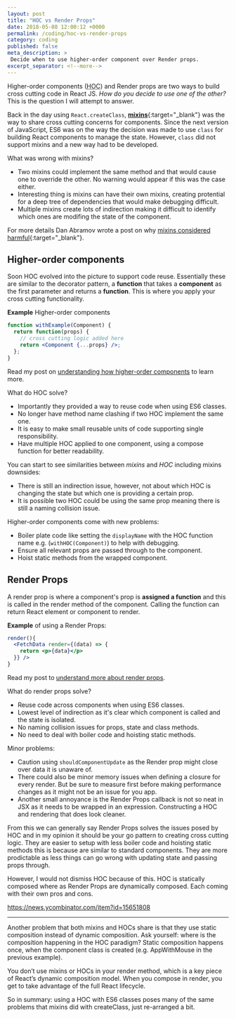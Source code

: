 ```yaml
---
layout: post
title: "HOC vs Render Props"
date: 2018-05-08 12:00:12 +0000
permalink: /coding/hoc-vs-render-props
category: coding
published: false
meta_description: >
 Decide when to use higher-order component over Render props.
excerpt_separator: <!--more-->
---
```


Higher-order components (<abbr title="higher-order component">HOC</abbr>) and Render props are two ways to build cross cutting code in React JS. _How do you decide to use one of the other?_ This is the question I will attempt to answer.

<!--more-->

Back in the day using `React.createClass`, [**mixins**](https://github.com/facebook/react/blob/0.14-stable/docs/docs/05-reusable-components.md#mixins){:target="\_blank"}  was the way to share cross cutting concerns for components. Since the next version of JavaScript, ES6 was on the way the decision was made to use `class` for building React components to manage the state. However, `class` did not support mixins and a new way had to be developed.

What was wrong with mixins? 

- Two mixins could implement the same method and that would cause one to override the other. No warning would appear if this was the case either.
- Interesting thing is mixins can have their own mixins, creating protential for a deep tree of dependencies that would make debugging difficult.
- Multiple mixins create lots of indirection making it difficult to identify which ones are modifing the state of the component.

For more details Dan Abramov wrote a post on why [mixins considered harmful](https://reactjs.org/blog/2016/07/13/mixins-considered-harmful.html){:target="\_blank"}.

## Higher-order components

Soon HOC evolved into the picture to support code reuse. Essentially these are similar to the decorator pattern, a **function** that takes a **component** as the first parameter and returns a **function**. This is where you apply your cross cutting functionality.

**Example** Higher-order components

```jsx
function withExample(Component) {
  return function(props) {
    // cross cutting logic added here
    return <Component {...props} />;
  };
}
```

Read my post on [understanding how higher-order components](/coding/understanding-higher-order-components) to learn more.

What do HOC solve?

- Importantly they provided a way to reuse code when using ES6 classes.
- No longer have method name clashing if two HOC implement the same one.
- It is easy to make small reusable units of code supporting single responsibility.
- Have multiple HOC applied to one component, using a compose function for better readability.

You can start to see similarities between _mixins_ and _HOC_ including mixins downsides:

- There is still an indirection issue, however, not about which HOC is changing the state but which one is providing a certain prop.
- It is possible two HOC could be using the same prop meaning there is still a naming collision issue.

Higher-order components come with new problems:

- Boiler plate code like setting the `displayName` with the HOC function name e.g. (`withHOC(Component)`) to help with debugging.
- Ensure all relevant props are passed through to the component.
- Hoist static methods from the wrapped component.

## Render Props

A render prop is where a component's prop is **assigned a function** and this is called in the render method of the component. Calling the function can return React element or component to render.

**Example** of using a Render Props:

```jsx
render(){
  <FetchData render={(data) => {
    return <p>{data}</p>
  }} />
}
```

Read my post to [understand more about render props](/coding/understanding-render-props-react-js).

What do render props solve?

- Reuse code across components when using ES6 classes.
- Lowest level of indirection as it's clear which component is called and the state is isolated.
- No naming collision issues for props, state and class methods.
- No need to deal with boiler code and hoisting static methods.

Minor problems:

- Caution using `shouldComponentUpdate` as the Render prop might close over data it is unaware of.
- There could also be minor memory issues when defining a closure for every render. But be sure to measure first before making performance changes as it might not be an issue for you app.
- Another small annoyance is the Render Props callback is not so neat in JSX as it needs to be wrapped in an expression. Constructing a HOC and rendering that does look cleaner.

From this we can generally say Render Props solves the issues posed by HOC and in my opinion it should be your go pattern to creating cross cutting logic. They are easier to setup with less boiler code and hoisting static methods this is because are similar to standard components. They are more prodictable as less things can go wrong with updating state and passing props through.

However, I would not dismiss HOC because of this. HOC is statically composed where as Render Props are dynamically composed. Each coming with their own pros and cons. 

https://news.ycombinator.com/item?id=15651808

-----

Another problem that both mixins and HOCs share is that they use static composition instead of dynamic composition. Ask yourself: where is the composition happening in the HOC paradigm? Static composition happens once, when the component class is created (e.g. AppWithMouse in the previous example).

You don’t use mixins or HOCs in your render method, which is a key piece of React’s dynamic composition model. When you compose in render, you get to take advantage of the full React lifecycle.

So in summary: using a HOC with ES6 classes poses many of the same problems that mixins did with createClass, just re-arranged a bit.